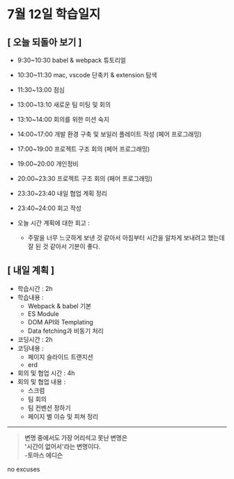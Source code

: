 # 7월 12일 학습일지

## [ 오늘 되돌아 보기 ]
 - 9:30~10:30 babel & webpack 튜토리얼
 - 10:30~11:30 mac, vscode 단축키 & extension 탐색
 - 11:30~13:00 점심
 - 13:00~13:10 새로운 팀 미팅 및 회의
 - 13:10~14:00 회의를 위한 미션 숙지
 - 14:00~17:00 개발 환경 구축 및 보일러 플레이트 작성 (페어 프로그래밍) 
 - 17:00~19:00 프로젝트 구조 회의 (페어 프로그래밍)
 - 19:00~20:00 개인정비
 - 20:00~23:30 프로젝트 구조 회의 (페어 프로그래밍)
 - 23:30~23:40 내일 협업 계획 정리
 - 23:40~24:00 회고 작성

- 오늘 시간 계획에 대한 회고 : 
    * 주말을 너무 느긋하게 보낸 것 같아서 아침부터 시간을 알차게 보내려고 했는데 잘 된 것 같아서 기분이 좋다. 
       
  
## [ 내일 계획 ]
- 학습시간 : 2h
- 학습내용 : 
    * Webpack & babel 기본
    * ES Module
    * DOM API와 Templating
    * Data fetching과 비동기 처리
- 코딩시간 : 2h
- 코딩내용 :
    * 페이지 슬라이드 트랜지션
    * erd
- 회의 및 협업 시간 : 4h
- 회의 및 협업 내용 : 
  * 스크럼
  * 팀 회의
  * 팀 컨벤션 정하기
  * 페이지 별 이슈 및 피쳐 정리
        
* * *

>**변명 중에서도 가장 어리석고 못난 변명은<br>'시간이 없어서'라는 변명이다.<br>-토마스 에디슨**

no excuses
